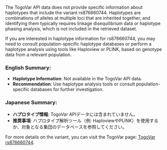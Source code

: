 The TogoVar API data does not provide specific information about haplotypes that include the variant rs876660744. Haplotypes are combinations of alleles at multiple loci that are inherited together, and identifying them typically requires linkage disequilibrium data or haplotype phasing analysis, which is not included in the retrieved dataset.

If you are interested in haplotype information for rs876660744, you may need to consult population-specific haplotype databases or perform a haplotype analysis using tools like Haploview or PLINK, based on genotype data from a relevant population.

### English Summary:
- **Haplotype Information**: Not available in the TogoVar API data.
- **Recommendation**: Use haplotype analysis tools or consult population-specific databases for further investigation.

### Japanese Summary:
- **ハプロタイプ情報**: TogoVar APIデータには含まれていません。
- **推奨事項**: ハプロタイプ解析ツール（例: HaploviewやPLINK）を使用するか、対象となる集団のデータベースを参照してください。

For more details on the variant, you can visit the TogoVar page: [TogoVar rs876660744](https://togovar.org/variant/rs876660744).